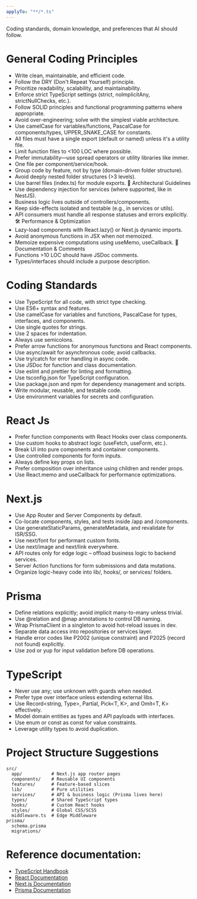 ```yaml
---
applyTo: "**/*.ts"
---
```


Coding standards, domain knowledge, and preferences that AI should follow.

# General Coding Principles

- Write clean, maintainable, and efficient code.
- Follow the DRY (Don't Repeat Yourself) principle.
- Prioritize readability, scalability, and maintainability.
- Enforce strict TypeScript settings (strict, noImplicitAny, strictNullChecks, etc.).
- Follow SOLID principles and functional programming patterns where appropriate.
- Avoid over-engineering; solve with the simplest viable architecture.
- Use camelCase for variables/functions, PascalCase for components/types, UPPER_SNAKE_CASE for constants.
- All files must have a single export (default or named) unless it's a utility file.
- Limit function files to <100 LOC where possible.
- Prefer immutability—use spread operators or utility libraries like immer.
- One file per component/service/hook.
- Group code by feature, not by type (domain-driven folder structure).
- Avoid deeply nested folder structures (>3 levels).
- Use barrel files (index.ts) for module exports.
  🧠 Architectural Guidelines
- Use dependency injection for services (where supported, like in NestJS).
- Business logic lives outside of controllers/components.
- Keep side-effects isolated and testable (e.g., in services or utils).
- API consumers must handle all response statuses and errors explicitly.
  🛠️ Performance & Optimization
- Lazy-load components with React.lazy() or Next.js dynamic imports.
- Avoid anonymous functions in JSX when not memoized.
- Memoize expensive computations using useMemo, useCallback.
  💬 Documentation & Comments
- Functions >10 LOC should have JSDoc comments.
- Types/interfaces should include a purpose description.

# Coding Standards

- Use TypeScript for all code, with strict type checking.
- Use ES6+ syntax and features.
- Use camelCase for variables and functions, PascalCase for types, interfaces, and components.
- Use single quotes for strings.
- Use 2 spaces for indentation.
- Always use semicolons.
- Prefer arrow functions for anonymous functions and React components.
- Use async/await for asynchronous code; avoid callbacks.
- Use try/catch for error handling in async code.
- Use JSDoc for function and class documentation.
- Use eslint and prettier for linting and formatting.
- Use tsconfig.json for TypeScript configuration.
- Use package.json and npm for dependency management and scripts.
- Write modular, reusable, and testable code.
- Use environment variables for secrets and configuration.

# React Js

- Prefer function components with React Hooks over class components.
- Use custom hooks to abstract logic (useFetch, useForm, etc.).
- Break UI into pure components and container components.
- Use controlled components for form inputs.
- Always define key props on lists.
- Prefer composition over inheritance using children and render props.
- Use React.memo and useCallback for performance optimizations.

# Next.js

- Use App Router and Server Components by default.
- Co-locate components, styles, and tests inside /app and /components.
- Use generateStaticParams, generateMetadata, and revalidate for ISR/SSG.
- Use next/font for performant custom fonts.
- Use next/image and next/link everywhere.
- API routes only for edge logic – offload business logic to backend services.
- Server Action functions for form submissions and data mutations.
- Organize logic-heavy code into lib/, hooks/, or services/ folders.

# Prisma

- Define relations explicitly; avoid implicit many-to-many unless trivial.
- Use @relation and @map annotations to control DB naming.
- Wrap PrismaClient in a singleton to avoid hot-reload issues in dev.
- Separate data access into repositories or services layer.
- Handle error codes like P2002 (unique constraint) and P2025 (record not found) explicitly.
- Use zod or yup for input validation before DB operations.

# TypeScript

- Never use any; use unknown with guards when needed.
- Prefer type over interface unless extending external libs.
- Use Record<string, Type>, Partial<T>, Pick<T, K>, and Omit<T, K> effectively.
- Model domain entities as types and API payloads with interfaces.
- Use enum or const as const for value constraints.
- Leverage utility types to avoid duplication.

# Project Structure Suggestions

```
src/
  app/           # Next.js app router pages
  components/    # Reusable UI components
  features/      # Feature-based slices
  lib/           # Pure utilities
  services/      # API & business logic (Prisma lives here)
  types/         # Shared TypeScript types
  hooks/         # Custom React hooks
  styles/        # Global CSS/SCSS
  middleware.ts  # Edge Middleware
prisma/
  schema.prisma
  migrations/
```

# Reference documentation:

- [TypeScript Handbook](https://www.typescriptlang.org/docs/handbook/intro.html)
- [React Documentation](https://reactjs.org/docs/getting-started.html)
- [Next.js Documentation](https://https://nextjs.org/docs/14/getting-started)
- [Prisma Documentation](https://www.prisma.io/docs/)
